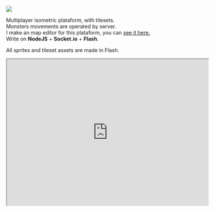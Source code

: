 <!-- header
title: Demo Socket Game
date: 12/08/2015
autor: webcaetano
cover: images/posts/socketGame.png
thumb: images/thumb/socketGame.png
tags:
	- Flash
	- Socket.io
	- Isometric
header -->

<!-- post-header -->

<div class="post-cover"><img src="images/portfolio/socketGameCover.png"></div>

Multiplayer isometric plataform, with tilesets.<br>
Monsters movements are operated by server.<br>
I make an map editor for this plataform, you can <a href="http://webcaetano.github.io/posts/map-editor">see it here.</a><br>
Write on **NodeJS** + **Socket.io** + **Flash**.

All sprites and tileset assets are made in Flash.

<iframe src="http://45.55.171.155:3000" width="550" height="400" scrolling="no"></iframe>

